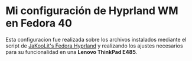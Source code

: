 # Mi configuración de Hyprland WM en Fedora 40
Esta configuracion fue realizada sobre los archivos instalados mediante el script de [JaKooLit's Fedora Hyprland](https://github.com/JaKooLit/Hyprland-Dots)
y realizando los ajustes necesarios para su funcionalidad en una **Lenovo ThinkPad E485**.
